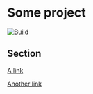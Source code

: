 # Some project

[![Build](https://github.com/remarkjs/remark-defsplit/workflows/main/badge.svg)](https://github.com/remarkjs/remark-defsplit/actions)

## Section

<!-- remark-ignore-end -->

[A link](https://example.com)

[Another link](https://example.com)
